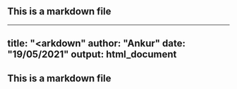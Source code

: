 ## This is a markdown file

---
title: "<arkdown"
author: "Ankur"
date: "19/05/2021"
output: html_document
---
## This is a markdown file
